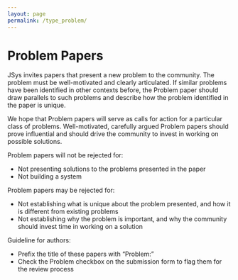 ```yaml
---
layout: page
permalink: /type_problem/
---
```


# Problem Papers

JSys invites papers that present a new problem to the community. The problem must be well-motivated and clearly articulated. If similar problems have been identified in other contexts before, the Problem paper should draw parallels to such problems and describe how the problem identified in the paper is unique.

We hope that Problem papers will serve as calls for action for a particular class of problems. Well-motivated, carefully argued Problem papers should prove influential and should drive the community to invest in working on possible solutions.

Problem papers will not be rejected for:

- Not presenting solutions to the problems presented in the paper
- Not building a system

Problem papers may be rejected for:

- Not establishing what is unique about the problem presented, and how it is different from existing problems
- Not establishing why the problem is important, and why the community should invest time in working on a solution

Guideline for authors:

- Prefix the title of these papers with “Problem:”
- Check the Problem checkbox on the submission form to flag them for the review process